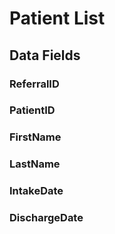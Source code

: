 # Patient List



## Data Fields

### ReferralID

### PatientID

### FirstName

### LastName

### IntakeDate

### DischargeDate